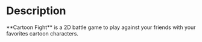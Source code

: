 <h1>Description</h1>
**Cartoon Fight** is a 2D battle game to play against your friends
with your favorites cartoon characters. 
